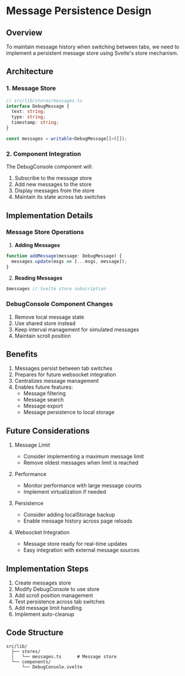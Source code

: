# Message Persistence Design

## Overview
To maintain message history when switching between tabs, we need to implement a persistent message store using Svelte's store mechanism.

## Architecture

### 1. Message Store
```typescript
// src/lib/stores/messages.ts
interface DebugMessage {
  text: string;
  type: string;
  timestamp: string;
}

const messages = writable<DebugMessage[]>([]);
```

### 2. Component Integration
The DebugConsole component will:
1. Subscribe to the message store
2. Add new messages to the store
3. Display messages from the store
4. Maintain its state across tab switches

## Implementation Details

### Message Store Operations

1. **Adding Messages**
```typescript
function addMessage(message: DebugMessage) {
  messages.update(msgs => [...msgs, message]);
}
```

2. **Reading Messages**
```typescript
$messages // Svelte store subscription
```

### DebugConsole Component Changes

1. Remove local message state
2. Use shared store instead
3. Keep interval management for simulated messages
4. Maintain scroll position

## Benefits

1. Messages persist between tab switches
2. Prepares for future websocket integration
3. Centralizes message management
4. Enables future features:
   - Message filtering
   - Message search
   - Message export
   - Message persistence to local storage

## Future Considerations

1. Message Limit
   - Consider implementing a maximum message limit
   - Remove oldest messages when limit is reached

2. Performance
   - Monitor performance with large message counts
   - Implement virtualization if needed

3. Persistence
   - Consider adding localStorage backup
   - Enable message history across page reloads

4. Websocket Integration
   - Message store ready for real-time updates
   - Easy integration with external message sources

## Implementation Steps

1. Create messages store
2. Modify DebugConsole to use store
3. Add scroll position management
4. Test persistence across tab switches
5. Add message limit handling
6. Implement auto-cleanup

## Code Structure
```
src/lib/
  ├── stores/
  │   └── messages.ts      # Message store
  └── components/
      └── DebugConsole.svelte